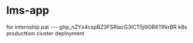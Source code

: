 # lms-app
for internship
pat --- 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
k8s producttion cluster deployment
